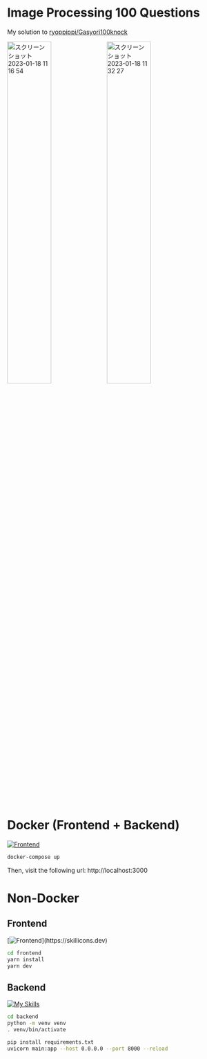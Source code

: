 # Image Processing 100 Questions

My solution to [ryoppippi/Gasyori100knock](https://github.com/ryoppippi/Gasyori100knock)

<img width="45%" alt="スクリーンショット 2023-01-18 11 16 54" src="https://user-images.githubusercontent.com/60843722/213067431-a7ec2f98-3122-484d-a445-081c02f64640.png"> <img width="45%" alt="スクリーンショット 2023-01-18 11 32 27" src="https://user-images.githubusercontent.com/60843722/213067771-343c74a3-64a7-4609-ae92-301af7f4f96d.png">



# Docker (Frontend + Backend)
[![Frontend](https://skillicons.dev/icons?i=docker)](https://skillicons.dev)
```bash
docker-compose up
```
Then, visit the following url: http://localhost:3000

# Non-Docker
## Frontend
[![Frontend](https://skillicons.dev/icons?i=react,ts,next,)](https://skillicons.dev)
```bash
cd frontend
yarn install
yarn dev
```

## Backend
[![My Skills](https://skillicons.dev/icons?i=python,fastapi)](https://skillicons.dev)
```bash
cd backend
python -m venv venv
. venv/bin/activate

pip install requirements.txt
uvicorn main:app --host 0.0.0.0 --port 8000 --reload
```
